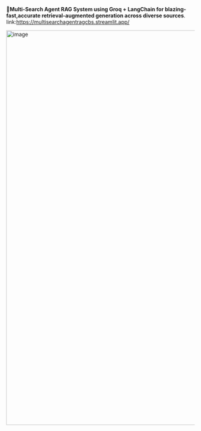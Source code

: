 🚀**Multi-Search Agent RAG System using Groq + LangChain for blazing-fast,accurate retrieval-augmented generation across diverse sources**.
link:https://multisearchagentragcbs.streamlit.app/

<img width="1885" height="1055" alt="image" src="https://github.com/user-attachments/assets/a076a66a-fa56-45e1-bd1a-074d71742ca6" />

